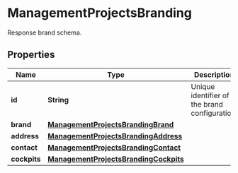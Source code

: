 

# ManagementProjectsBranding

Response brand schema.

## Properties

| Name | Type | Description |
|------------ | ------------- | ------------- |
|**id** | **String** | Unique identifier of the brand configuration. |
|**brand** | [**ManagementProjectsBrandingBrand**](ManagementProjectsBrandingBrand.md) |  |
|**address** | [**ManagementProjectsBrandingAddress**](ManagementProjectsBrandingAddress.md) |  |
|**contact** | [**ManagementProjectsBrandingContact**](ManagementProjectsBrandingContact.md) |  |
|**cockpits** | [**ManagementProjectsBrandingCockpits**](ManagementProjectsBrandingCockpits.md) |  |



